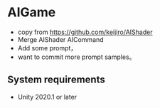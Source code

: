 # AIGame

- copy from  https://github.com/keijiro/AIShader
- Merge AIShader AICommand
- Add some prompt，
- want to commit more prompt samples。
## System requirements

* Unity 2020.1 or later